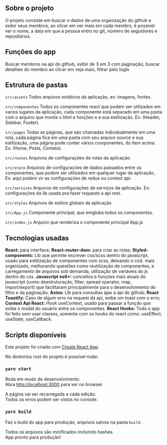 ## Sobre o projeto

O projeto consiste em buscar o dados de uma organização do github e exibir seus membros, ao clicar em ver mais em cada membro, é possível ver o nome, a data em que a pessoa entro no git, número de seguidores e repositórios.

## Funções do app

Buscar membros na api do github, exibir de 3 em 3 com paginação, buscar detalhes do membro ao clicar em veja mais, filtrar pelo login

## Estrutura de pastas

`src/assets`
Todos arquivos estáticos da aplicação, ex: imagens, fontes.

`src/componentes`
Todos os componentes react que podem ser utilizados em varios lugares da aplicação, cada componente está separado em uma pasta com o arquivo que monta o html e funções e a sua estilização. Ex: (Header, Sidebar, Footer).

`src/pages`
Todas as páginas, que são chamadas individualmente em uma rota, cada página fica em uma pasta com seu arquivo source e sua estilização, uma página pode conter vários componentes, do item acima. Ex: (Home, Posts, Contato).

`src/routes`
Arquivos de configurações de rotas da aplicação.

`src/store`
Arquivos de configurações de dados passados entre os componentes, que podem ser utilizados em qualquer lugar da aplicação, Ex: aqui podem vir as configurações de redux ou context api.

`src/services`
Arquivos de configurações de serviços da aplicação. Ex: configurações da lib usada pra fazer requests a api rest.

`src/styles`
Arquivos de estilos globais da aplicação.

`src/App.js`
Componente principal, que emgloba todos os componentes.

`src/index.js`
Arquivo que renderiza o componente principal App.js

## Tecnologias usadas

**React:** para interface;
**React-router-dom:** para criar as rotas;
**Styled-components:** Lib que permite escrever css/scss dentro do javascript, usado para estilização de componentes com scss, deixando o cód. mais organizado, melhorando questões como reutilização de componentes, e carregamento de arquivos sob demanda, utilização de variáveis do js dentro do css.
**Javascript es6+:** conceitos e funções mais atuais do javascript (como deestruturação, filter, spread operator, map, import/export) que facilitaram principalmente para o desenvolvimento do filtro e da paginação;
**Axios:** Lib para consultas ajax a api do github;
**React Toastify:** Caso de algum erro na request da api, exibe um toast com o erro;
**Context Api React:** Hook useContext, usado para passar a função que exibe o modal do usuário entre os componentes.
**React Hooks:** Todo o app foi feito sem usar classes, somente com os hooks do react como: useEffect, useState, useCallback.

## Scripts disponíveis

Este projeto foi criado com [Create React App](https://github.com/facebook/create-react-app).

No diretorios root do projeto é possível rodar.

### `yarn start`

Roda em modo de desenvolvimento.<br />
Abra [http://localhost:3000](http://localhost:3000) para ver no browser

A página vai ser recarregada a cada edição.<br />
Todos os erros podem ser vistos no console.

### `yarn build`

Faz o build do app para produção, arquivos salvos na pasta `build`.<br />

Todos os arquivos são minificados incluindo hashes.<br />
App pronto para produção!
